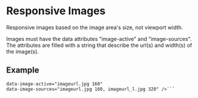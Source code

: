 # Responsive Images
Responsive images based on the image area's size, not viewport width.

Images must have the data attributes "image-active" and "image-sources".
The attributes are filled with a string that describe the url(s) and width(s) of the image(s).

## Example
```<img src="imageurl.jpg"
data-image-active="imageurl.jpg 160"
data-image-sources="imageurl.jpg 160, imageurl_l.jpg 320" />```